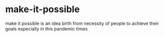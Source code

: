 # make-it-possible
make it possible is an idea birth from necessity of people to achieve their goals especially in this pandemic times
